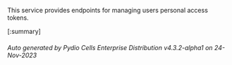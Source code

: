 






This service provides endpoints for managing users personal access tokens.

[:summary]

###### Auto generated by Pydio Cells Enterprise Distribution v4.3.2-alpha1 on 24-Nov-2023
